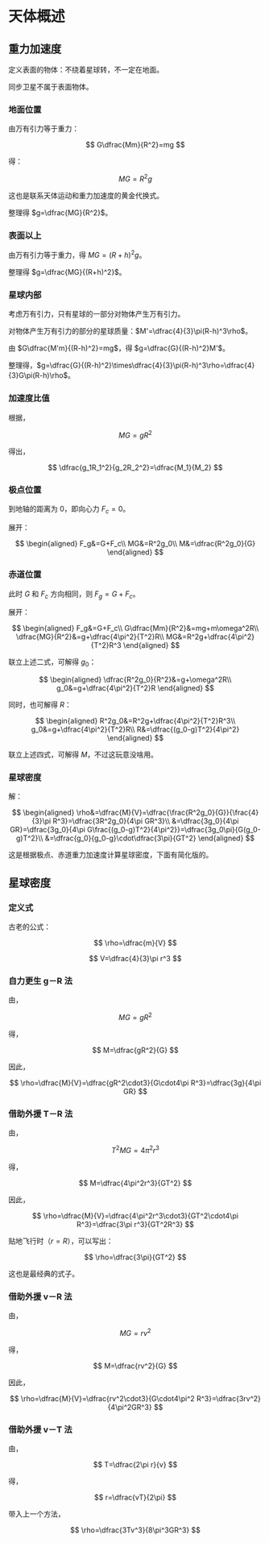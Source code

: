 # 天体概述

## 重力加速度

定义表面的物体：不绕着星球转，不一定在地面。

同步卫星不属于表面物体。

### 地面位置

由万有引力等于重力：

$$
G\dfrac{Mm}{R^2}=mg
$$

得：

$$
MG=R^2g
$$

这也是联系天体运动和重力加速度的黄金代换式。

整理得 $g=\dfrac{MG}{R^2}$。

### 表面以上

由万有引力等于重力，得 $MG=(R+h)^2g$。

整理得 $g=\dfrac{MG}{(R+h)^2}$。

### 星球内部

考虑万有引力，只有星球的一部分对物体产生万有引力。

对物体产生万有引力的部分的星球质量：$M'=\dfrac{4}{3}\pi(R-h)^3\rho$。

由 $G\dfrac{M'm}{(R-h)^2}=mg$，得 $g=\dfrac{G}{(R-h)^2}M'$。

整理得，$g=\dfrac{G}{(R-h)^2}\times\dfrac{4}{3}\pi(R-h)^3\rho=\dfrac{4}{3}G\pi(R-h)\rho$。

### 加速度比值

根据，

$$
MG=gR^2
$$

得出，

$$
\dfrac{g_1R_1^2}{g_2R_2^2}=\dfrac{M_1}{M_2}
$$

### 极点位置

到地轴的距离为 $0$，即向心力 $F_c=0$。

展开：

$$
\begin{aligned}
F_g&=G+F_c\\
MG&=R^2g_0\\
M&=\dfrac{R^2g_0}{G}
\end{aligned}
$$

### 赤道位置

此时 $G$ 和 $F_c$ 方向相同，则 $F_g=G+F_c$。

展开：

$$
\begin{aligned}
F_g&=G+F_c\\
G\dfrac{Mm}{R^2}&=mg+m\omega^2R\\
\dfrac{MG}{R^2}&=g+\dfrac{4\pi^2}{T^2}R\\
MG&=R^2g+\dfrac{4\pi^2}{T^2}R^3
\end{aligned}
$$

联立上述二式，可解得 $g_0$：

$$
\begin{aligned}
\dfrac{R^2g_0}{R^2}&=g+\omega^2R\\
g_0&=g+\dfrac{4\pi^2}{T^2}R
\end{aligned}
$$

同时，也可解得 $R$：

$$
\begin{aligned}
R^2g_0&=R^2g+\dfrac{4\pi^2}{T^2}R^3\\
g_0&=g+\dfrac{4\pi^2}{T^2}R\\
R&=\dfrac{(g_0-g)T^2}{4\pi^2}
\end{aligned}
$$

联立上述四式，可解得 $M$，不过这玩意没啥用。

### 星球密度

解：

$$
\begin{aligned}
\rho&=\dfrac{M}{V}=\dfrac{\frac{R^2g_0}{G}}{\frac{4}{3}\pi R^3}=\dfrac{3R^2g_0}{4\pi GR^3}\\
&=\dfrac{3g_0}{4\pi GR}=\dfrac{3g_0}{4\pi G\frac{(g_0-g)T^2}{4\pi^2}}=\dfrac{3g_0\pi}{G(g_0-g)T^2}\\
&=\dfrac{g_0}{g_0-g}\cdot\dfrac{3\pi}{GT^2}
\end{aligned}
$$

这是根据极点、赤道重力加速度计算星球密度，下面有简化版的。

## 星球密度

### 定义式

古老的公式：

$$
\rho=\dfrac{m}{V}
$$

$$
V=\dfrac{4}{3}\pi r^3
$$

### 自力更生 g－R 法

由，

$$
MG=gR^2
$$

得，

$$
M=\dfrac{gR^2}{G}
$$

因此，

$$
\rho=\dfrac{M}{V}=\dfrac{gR^2\cdot3}{G\cdot4\pi R^3}=\dfrac{3g}{4\pi GR}
$$

### 借助外援 T－R 法

由，

$$
T^2MG=4\pi^2r^3
$$

得，

$$
M=\dfrac{4\pi^2r^3}{GT^2}
$$

因此，

$$
\rho=\dfrac{M}{V}=\dfrac{4\pi^2r^3\cdot3}{GT^2\cdot4\pi R^3}=\dfrac{3\pi r^3}{GT^2R^3}
$$

贴地飞行时（$r=R$），可以写出：

$$
\rho=\dfrac{3\pi}{GT^2}
$$

这也是最经典的式子。

### 借助外援 v－R 法

由，

$$
MG=rv^2
$$

得，

$$
M=\dfrac{rv^2}{G}
$$

因此，

$$
\rho=\dfrac{M}{V}=\dfrac{rv^2\cdot3}{G\cdot4\pi^2 R^3}=\dfrac{3rv^2}{4\pi^2GR^3}
$$

### 借助外援 v－T 法

由，

$$
T=\dfrac{2\pi r}{v}
$$

得，

$$
r=\dfrac{vT}{2\pi}
$$

带入上一个方法，

$$
\rho=\dfrac{3Tv^3}{8\pi^3GR^3}
$$
